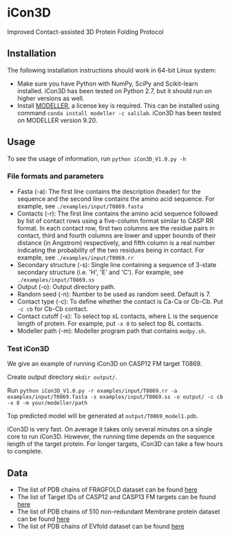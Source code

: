 # iCon3D

Improved Contact-assisted 3D Protein Folding Protocol

## Installation

The following installation instructions should work in 64-bit Linux system:
- Make sure you have Python with NumPy, SciPy and Scikit-learn installed. iCon3D has been tested on Python 2.7, but it should run on higher versions as well.
- Install [MODELLER](https://salilab.org/modeller), a license key is required. This can be installed using command `conda install modeller -c salilab`. iCon3D has been tested on MODELLER version 9.20.


## Usage

To see the usage of information, run `python iCon3D_V1.0.py -h`

### File formats and parameters
 
- Fasta (-a): The first line contains the description (header) for the sequence and the second line contains the amino acid sequence. For example, see `./examples/input/T0869.fasta`
- Contacts (-r): The first line contains the amino acid sequence followed by list of contact rows using a five-column format similar to CASP RR format. In each contact row, first two columns are the residue pairs in contact, third and fourth columns are lower and upper bounds of their distance (in Angstrom) respectively, and fifth column is a real number indicating the probability of the two residues being in contact. For example, see `./examples/input/T0869.rr`
- Secondary structure (-s): Single line containing a sequence of 3-state secondary structure (i.e. 'H', 'E' and 'C'). For example, see `./examples/input/T0869.ss`
- Output (-o): Output directory path.
- Random seed (-n): Number to be used as random seed. Default is 7.
- Contact type (-c): To define whether the contact is Ca-Ca or Cb-Cb. Put `-c cb` for Cb-Cb contact.
- Contact cutoff (-x): To select top xL contacts, where L is the sequence length of protein. For example, put `-x 8` to select top 8L contacts.
- Modeller path (-m): Modeller program path that contains `modpy.sh`.

### Test iCon3D

We give an example of running iCon3D on CASP12 FM target T0869.

Create output directory `mkdir output/`. 

Run `python iCon3D_V1.0.py -r examples/input/T0869.rr -a examples/input/T0869.fasta -s examples/input/T0869.ss -o output/ -c cb -x 8 -m your/modeller/path`

Top predicted model will be generated at `output/T0869_model1.pdb`.

iCon3D is very fast. On average it takes only several minutes on a single core to run iCon3D. However, the running time depends on the sequence length of the target protein. For longer targets, iCon3D can take a few hours to complete.

## Data

- The list of PDB chains of FRAGFOLD dataset can be found [here](data/FRAGFOLD_150.txt) 
- The list of Target IDs of CASP12 and CASP13 FM targets can be found [here](data/CASP12_13_FM.txt) 
- The list of PDB chains of 510 non-redundant Membrane protein dataset can be found [here](data/Membrane_510.txt) 
- The list of PDB chains of EVfold dataset can be found [here](data/EVfold_15.txt) 
